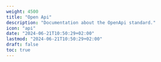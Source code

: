 ```yaml
---
weight: 4500
title: "Open Api"
description: "Documentation about the OpenApi standard."
icon: "api"
date: "2024-06-21T10:50:29+02:00"
lastmod: "2024-06-21T10:50:29+02:00"
draft: false
toc: true
---
```

